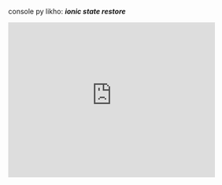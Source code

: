console py likho: ***ionic state restore***


<div>
<iframe width="420" height="315" src="https://www.youtube.com/embed/kVSIX14Irqc" frameborder="0" allowfullscreen></iframe>
</div>


